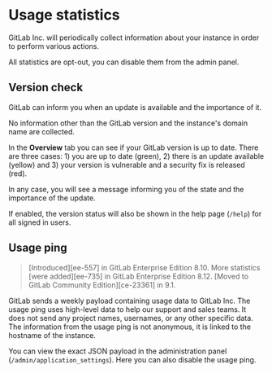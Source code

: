 # Usage statistics

GitLab Inc. will periodically collect information about your instance in order
to perform various actions.

All statistics are opt-out, you can disable them from the admin panel.

## Version check

GitLab can inform you when an update is available and the importance of it.

No information other than the GitLab version and the instance's domain name
are collected.

In the **Overview** tab you can see if your GitLab version is up to date. There
are three cases: 1) you are up to date (green), 2) there is an update available
(yellow) and 3) your version is vulnerable and a security fix is released (red).

In any case, you will see a message informing you of the state and the
importance of the update.

If enabled, the version status will also be shown in the help page (`/help`)
for all signed in users.

## Usage ping

> [Introduced][ee-557] in GitLab Enterprise Edition 8.10. More statistics
[were added][ee-735] in GitLab Enterprise Edition
8.12. [Moved to GitLab Community Edition][ce-23361] in 9.1.

GitLab sends a weekly payload containing usage data to GitLab Inc. The usage
ping uses high-level data to help our support and sales teams. It does not send
any project names, usernames, or any other specific data. The information from
the usage ping is not anonymous, it is linked to the hostname of the instance.

You can view the exact JSON payload in the administration panel
(`/admin/application_settings`). Here you can also disable the usage ping.
